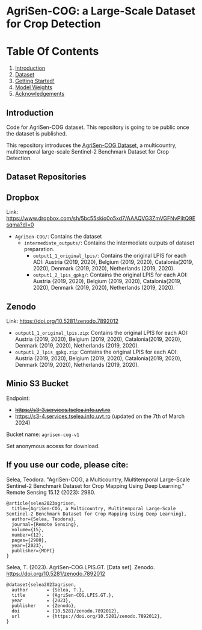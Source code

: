 # AgriSen-COG: a Large-Scale Dataset for Crop Detection

# Table Of Contents
1. [Introduction](#introduction)
3. [Dataset](#data)
4. [Getting Started!](#getstarted)
5. [Model Weights](#model_weights)
6. [Acknowledgements](#acknowledgements)

## Introduction <a name="introduction"></a>

Code for AgriSen-COG dataset. This repository is going to be public once the dataset is published.

This repository introduces the [AgriSen-COG Dataset](https://www.mdpi.com/2072-4292/15/12/2980), a multicountry, multitemporal large-scale Sentinel-2 Benchmark Dataset for Crop Detection.

## Dataset Repositories


## Dropbox

Link: https://www.dropbox.com/sh/5bc55skio0o5xd7/AAAQVG3ZmVGFNvPiltQ9Esqma?dl=0 

- `AgriSen-COG/`: Contains the dataset
  - `intermediate_outputs/`: Contains the intermediate outputs of dataset preparation.
    - `output1_1_original_lpis/`: Contains the original LPIS for each AOI: Austria (2019, 2020), Belgium (2019, 2020), Catalonia(2019, 2020), Denmark (2019, 2020), Netherlands (2019, 2020).
    - `output1_2_lpis_gpkg/`: Contains the original LPIS for each AOI: Austria (2019, 2020), Belgium (2019, 2020), Catalonia(2019, 2020), Denmark (2019, 2020), Netherlands (2019, 2020).
`
## Zenodo

Link: https://doi.org/10.5281/zenodo.7892012

- `output1_1_original_lpis.zip`: Contains the original LPIS for each AOI: Austria (2019, 2020), Belgium (2019, 2020), Catalonia(2019, 2020), Denmark (2019, 2020), Netherlands (2019, 2020).
- `output1_2_lpis_gpkg.zip`: Contains the original LPIS for each AOI: Austria (2019, 2020), Belgium (2019, 2020), Catalonia(2019, 2020), Denmark (2019, 2020), Netherlands (2019, 2020).


## Minio S3 Bucket

Endpoint:
* ~~https://s3-3.services.tselea.info.uvt.ro~~
* https://s3-4.services.tselea.info.uvt.ro (updated on the 7th of March 2024)

Bucket name: `agrisen-cog-v1`

Set anonymous access for download.

## If you use our code, please cite:

Selea, Teodora. "AgriSen-COG, a Multicountry, Multitemporal Large-Scale Sentinel-2 Benchmark Dataset for Crop Mapping Using Deep Learning." Remote Sensing 15.12 (2023): 2980.
```
@article{selea2023agrisen,
  title={AgriSen-COG, a Multicountry, Multitemporal Large-Scale Sentinel-2 Benchmark Dataset for Crop Mapping Using Deep Learning},
  author={Selea, Teodora},
  journal={Remote Sensing},
  volume={15},
  number={12},
  pages={2980},
  year={2023},
  publisher={MDPI}
}

```

Selea, T. (2023). AgriSen-COG.LPIS.GT. [Data set]. Zenodo. https://doi.org/10.5281/zenodo.7892012
```
@dataset{selea2023agrisen,
  author       = {Selea, T.},
  title        = {AgriSen-COG.LPIS.GT.},
  year         = {2023},
  publisher    = {Zenodo},
  doi          = {10.5281/zenodo.7892012},
  url          = {https://doi.org/10.5281/zenodo.7892012},
}

```

